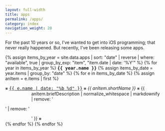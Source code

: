 ```yaml
---
layout: full-width
title: apps
permalink: /apps/
category: index
navigation_weight: 20
---
```


<style>
div.index-item {
  text-indent: -6em !important;
  padding-left: 6em !important;
}
</style>

For the past 10 years or so, I've wanted to get into iOS programming; that never really happened. But recently, I've been releasing some apps.


{% assign items_by_year = site.data.apps | sort: "date" | reverse | where: "available", true | group_by_exp: "item", "item.date | date: '%Y'" %}
{% for year in items_by_year %}
<tt><strong>{{ year.name }}</strong></tt>
{% assign items_by_date = year.items | group_by: "date" %}
{% for e in items_by_date %}
{% assign anItem = e.items | first %}
<div class="index-item">⨳ <span class="post-meta"><tt><a class="post-link" href="/{{ anItem.urlSlug }}/">{{ e.name | date: "%b %d" }}</a></tt></span> ⨳ <em>{{ anItem.shortName }}</em> ⨳ {{ anItem.briefDescription | normalize_whitespace | markdownify | remove: '<p>' | remove: '</p>' }} ⨳</div>
{% endfor %}
{% endfor %}
